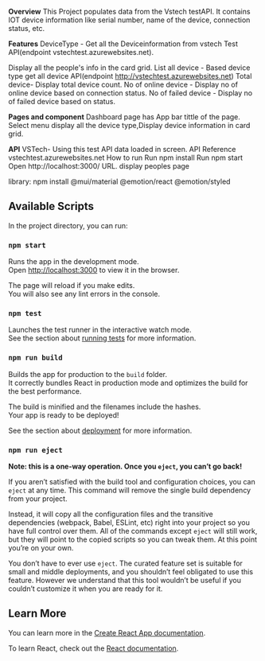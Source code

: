 **Overview**
   This Project populates data from the Vstech testAPI. 
   It contains IOT device information like serial number,
   name of the device, connection status, etc.

**Features**
DeviceType - 
 Get all the Deviceinformation from vstech Test API(endpoint vstechtest.azurewebsites.net).
 
 Display all the people's info in the card grid.
List all device - Based device type get all device API(endpoint http://vstechtest.azurewebsites.net) 
Total device- Display total device count.
No of online device - Display no of online device based on connection status.
No of failed device - Display no of failed device based on status.

**Pages and component**
Dashboard page has App bar tittle of the page.
Select menu display all the device type,Display device information in card grid.

**API**
 VSTech- Using this test API data loaded in screen. 
 API Reference  vstechtest.azurewebsites.net
How to run
Run npm install 
Run npm start 
Open http://localhost:3000/ URL. display peoples page

library:
npm install @mui/material @emotion/react @emotion/styled

## Available Scripts

In the project directory, you can run:

### `npm start`

Runs the app in the development mode.\
Open [http://localhost:3000](http://localhost:3000) to view it in the browser.

The page will reload if you make edits.\
You will also see any lint errors in the console.

### `npm test`

Launches the test runner in the interactive watch mode.\
See the section about [running tests](https://facebook.github.io/create-react-app/docs/running-tests) for more information.

### `npm run build`

Builds the app for production to the `build` folder.\
It correctly bundles React in production mode and optimizes the build for the best performance.

The build is minified and the filenames include the hashes.\
Your app is ready to be deployed!

See the section about [deployment](https://facebook.github.io/create-react-app/docs/deployment) for more information.

### `npm run eject`

**Note: this is a one-way operation. Once you `eject`, you can’t go back!**

If you aren’t satisfied with the build tool and configuration choices, you can `eject` at any time. This command will remove the single build dependency from your project.

Instead, it will copy all the configuration files and the transitive dependencies (webpack, Babel, ESLint, etc) right into your project so you have full control over them. All of the commands except `eject` will still work, but they will point to the copied scripts so you can tweak them. At this point you’re on your own.

You don’t have to ever use `eject`. The curated feature set is suitable for small and middle deployments, and you shouldn’t feel obligated to use this feature. However we understand that this tool wouldn’t be useful if you couldn’t customize it when you are ready for it.

## Learn More

You can learn more in the [Create React App documentation](https://facebook.github.io/create-react-app/docs/getting-started).

To learn React, check out the [React documentation](https://reactjs.org/).
